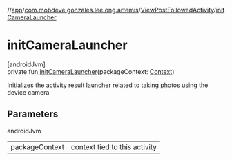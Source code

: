 //[app](../../../index.md)/[com.mobdeve.gonzales.lee.ong.artemis](../index.md)/[ViewPostFollowedActivity](index.md)/[initCameraLauncher](init-camera-launcher.md)

# initCameraLauncher

[androidJvm]\
private fun [initCameraLauncher](init-camera-launcher.md)(packageContext: [Context](https://developer.android.com/reference/kotlin/android/content/Context.html))

Initializes the activity result launcher related to taking photos using the device camera

## Parameters

androidJvm

| | |
|---|---|
| packageContext | context tied to this activity |
